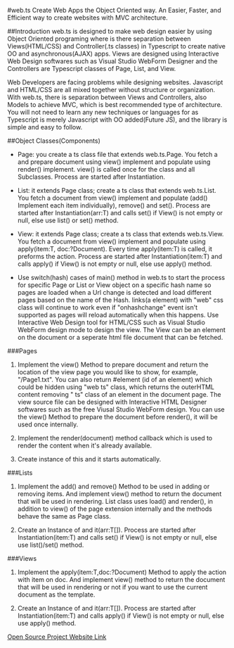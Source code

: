 #web.ts
Create Web Apps the Object Oriented way.
An Easier, Faster, and Efficient way to create websites with MVC architecture.

##Introduction
web.ts is designed to make web design easier by using Object Oriented programing where is there separation between Views(HTML/CSS) and Controller(.ts classes) in Typescript to create native OO and asynchronous(AJAX) apps. Views are designed using Interactive Web Design softwares such as Visual Studio WebForm Designer and the Controllers are Typescript classes of Page, List, and View.

Web Developers are facing problems while designing websites. Javascript and HTML/CSS are all mixed together without structure or organization. With web.ts, there is separation between Views and Controllers, also Models to achieve MVC, which is best recommended type of architecture. You will not need to learn any new techniques or languages for as Typescript is merely Javascript with OO added(Future JS), and the library is simple and easy to follow.

##Object Classes(Components)
* Page: you create a ts class file that extends web.ts.Page. You fetch a and prepare document using view() implement and populate using render() implement. view() is called once for the class and all Subclasses. Process are started after Instantiation. 

* List: it extends Page class; create a ts class that extends web.ts.List<T>.  You fetch a document from view() implement and populate (add() Implement each item individually), remove() and set(). Process are started after Instantiation(arr:T) and calls set() if View() is not empty or null, else use list() or set() method.

* View: it extends Page class; create a ts class that extends web.ts.View<T>.  You fetch a document from view() implement and populate using apply(item:T, doc:?Document). Every time apply(item:T) is called, it preforms the action. Process are started after Instantiation(item:T) and calls apply() if View() is not empty or null, else use apply() method.

* Use switch(hash) cases of main() method in web.ts to start the process for specific Page or List or View object on a specific hash name so pages are loaded when a Url change is detected and load different pages based on the name of the Hash. links(a element) with "web" css class will continue to work even if "onhashchange" event isn't supported as pages will reload automatically when this happens. Use Interactive Web Design tool for HTML/CSS such as Visual Studio WebForm design mode to design the view. The View can be an element on the document or a seperate html file document that can be fetched.

###Pages
1. Implement the view() Method to prepare document and return the location of the view page you would like to show, for example, "/Page1.txt".
You can also return #element (id of an element) which could be hidden using "web ts" class, which returns the outerHTML content removing " ts" class of an element in the document page. The view source file can be designed with Interactive HTML Designer softwares such as the free Viusal Studio WebForm design.
You can use the view() Method to prepare the document before render(), it will be used once internally.

2. Implement the render(document) method callback which is used to render the content when it's already available.

3. Create instance of this and it starts automatically.

###Lists
1. Implement the add() and remove() Method to be used in adding or removing items. And implement view() method to return the document that will be used in rendering.
List class uses load() and render(), in addition to view() of the page extension internally and the methods behave the same as Page class.

2. Create an Instance of and it(arr:T[]). Process are started after Instantiation(item:T) and calls set() if View() is not empty or null, else use list()/set() method.

###Views
1. Implement the apply(item:T,doc:?Document) Method to apply the action with item on doc. And implement view() method to return the document that will be used in rendering or not if you want to use the current document as the template.

2. Create an Instance of and it(arr:T[]). Process are started after Instantiation(item:T) and calls apply() if View() is not empty or null, else use apply() method.

[Open Source Project Website Link](https://github.com/medozs/web.ts)